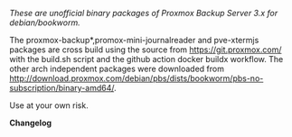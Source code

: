 _These are unofficial binary packages of Proxmox Backup Server 3.x for debian/bookworm._

The proxmox-backup*,promox-mini-journalreader and pve-xtermjs packages are cross build using the source from https://git.proxmox.com/ with the build.sh script and the github action docker buildx workflow. The other arch independent packages were downloaded from http://download.proxmox.com/debian/pbs/dists/bookworm/pbs-no-subscription/binary-amd64/.

Use at your own risk.

**Changelog**
